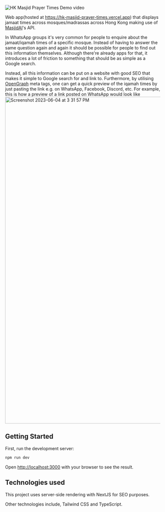 ![HK Masjid Prayer Times Demo video](hk-masjid-prayer-times.gif)

Web app(hosted at https://hk-masjid-prayer-times.vercel.app) that displays jamaat times across mosques/madrassas across Hong Kong making use of [MasjidAl](https://mymasjidal.com/)'s API.

In WhatsApp groups it's very common for people to enquire about the jamaat/iqamah times of a specific mosque. Instead of having to answer the same question again and again it should be possible for people to find out this information themselves. Although there're already apps for that, it introduces a lot of friction to something that should be as simple as a Google search.

Instead, all this information can be put on a website with good SEO that makes it simple to Google search for and link to.
Furthermore, by utilising [OpenGraph](https://ogp.me) meta tags, one can get a quick preview of the iqamah times by just pasting the link e.g. on WhatsApp, Facebook, Discord, etc.
For example, this is how a preview of a link posted on WhatsApp would look like
<img width="1057" alt="Screenshot 2023-06-04 at 3 31 57 PM" src="https://github.com/BboyStatix/hk-masjid-prayer-times/assets/19769879/8a1231e6-7f77-4466-a2f9-c30f8a87f1b1">


## Getting Started

First, run the development server:

```bash
npm run dev
```

Open [http://localhost:3000](http://localhost:3000) with your browser to see the result.

## Technologies used

This project uses server-side rendering with NextJS for SEO purposes.

Other technologies include, Tailwind CSS and TypeScript.
